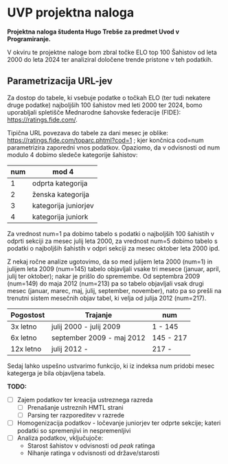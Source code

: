 # UVP projektna naloga
**Projektna naloga študenta Hugo Trebše za predmet Uvod v Programiranje.**

V okviru te projektne naloge bom zbral točke ELO top 100 Šahistov od leta 2000 do leta 2024 ter analiziral določene trende pristone v teh podatkih.

## Parametrizacija URL-jev
Za dostop do tabele, ki vsebuje podatke o točkah ELO (ter tudi nekatere druge podatke) najboljših 100 šahistov med leti 2000 ter 2024, bomo uporabljali spletišče Mednarodne šahovske federacije (FIDE): https://ratings.fide.com/. 

Tipična URL povezava do tabele za dani mesec je oblike: https://ratings.fide.com/toparc.phtml?cod=1 ; kjer končnica cod=num parametrizira zaporedni vnos podatkov. Opaziomo, da v odvisnosti od num modulo 4 dobimo sledeče kategorije šahistov:

|   num    |  mod 4  |
| -------- | ------- |
|    1     | odprta kategorija   |
|    2     | ženska kategorija     |
|    3     | kategorija juniorjev   |
|    4     | kategorija juniork |

Za vrednost num=1 pa dobimo tabelo s podatki o najboljših 100 šahistih v odprti sekciji za mesec julij leta 2000, za vrednost num=5 dobimo tabelo s podatki o najboljših šahistih v odpri sekciji za mesec oktober leta 2000 ipd.

Z nekaj ročne analize ugotovimo, da so med julijem leta 2000 (num=1) in julijem leta 2009 (num=145) tabelo objavljali vsake tri mesece (januar, april, julij ter oktober); nakar je prišlo do spremembe. Od septembra 2009 (num=149) do maja 2012 (num=213) pa so tabelo objavljali vsak drugi mesec (januar, marec, maj, julij, september, november), nato pa so prešli na trenutni sistem mesečnih objav tabel, ki velja od julija 2012 (num=217).

|   Pogostost    |  Trajanje  | num |
| -------- | ------- | --------- |
|    3x letno     |  julij 2000 - julij 2009  | 1 - 145 |
|    6x letno     | september 2009 - maj 2012 | 145 - 217|
|    12x letno    | julij 2012 - | 217  - |

Sedaj lahko uspešno ustvarimo funkcijo, ki iz indeksa num pridobi mesec kategerga je bila objavljena tabela.

**TODO:**
- [ ] Zajem podatkov ter kreacija ustreznega razreda
    - [ ] Prenašanje ustreznih HMTL strani
    - [ ] Parsing ter razporeditev v razrede
- [ ] Homogenizacija podatkov - ločevanje juniorjev ter odprte sekcije; kateri podatki so spremenjivi in nespremenljivi
- [ ] Analiza podatkov, vključujoče:
  - Starost šahistov v odvisnosti od *peak* ratinga
  - Nihanje ratinga v odvisnosti od države/starosti
